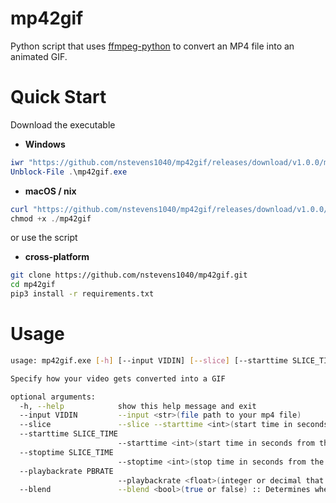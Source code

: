 # mp42gif
Python script that uses [ffmpeg-python](https://github.com/kkroening/ffmpeg-python) to convert an MP4 file into an animated GIF.  
# Quick Start  
Download the executable  
   - **Windows**  
```ps1
iwr "https://github.com/nstevens1040/mp42gif/releases/download/v1.0.0/mp42gif.exe" -OutFile "mp42gif.exe"
Unblock-File .\mp42gif.exe
```  
   - **macOS / nix**  
```ps1
curl "https://github.com/nstevens1040/mp42gif/releases/download/v1.0.0/mp42gif" --output "mp42gif"
chmod +x ./mp42gif
```  
or use the script  
   - **cross-platform**

```sh
git clone https://github.com/nstevens1040/mp42gif.git
cd mp42gif
pip3 install -r requirements.txt
```  
# Usage  
```sh
usage: mp42gif.exe [-h] [--input VIDIN] [--slice] [--starttime SLICE_TIME] [--stoptime SLICE_TIME] [--playbackrate PBRATE] [--blend]

Specify how your video gets converted into a GIF

optional arguments:
  -h, --help            show this help message and exit
  --input VIDIN         --input <str>(file path to your mp4 file)
  --slice               --slice --starttime <int>(start time in seconds) --stoptime <int>(end time in seconds) :: both arguments reflect the amount of seconds from the beginning of the video
  --starttime SLICE_TIME
                        --starttime <int>(start time in seconds from the beginning of the video)
  --stoptime SLICE_TIME
                        --stoptime <int>(stop time in seconds from the beginning of the video)
  --playbackrate PBRATE
                        --playbackrate <float>(integer or decimal that is non-negative, non-zero, & not 1) :: numbers greater than 1 speed the video up and numbers between 0 and 1 slow the video down
  --blend               --blend <bool>(true or false) :: Determines whether the video gets "minterpolated"
```  

